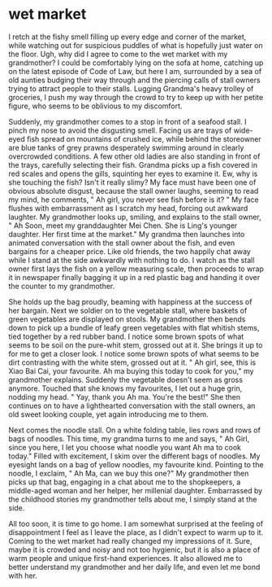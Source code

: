 # wet market

I retch at the fishy smell filling up every edge and corner of the market, while watching out for suspicious puddles of what is hopefully just water on the floor. Ugh, why did I agree to come to the wet market with my grandmother? I could be comfortably lying on the sofa at home, catching up on the latest episode of Code of Law, but here I am, surrounded by a sea of old aunties budging their way through and the piercing calls of stall owners trying to attract people to their stalls. Lugging Grandma's heavy trolley of groceries, I push my way through the crowd to try to keep up with her petite figure, who seems to be oblivious to my discomfort.

Suddenly, my grandmother comes to a stop in front of a seafood stall. I pinch my nose to avoid the disgusting smell. Facing us are trays of wide-eyed fish spread on mountains of crushed ice, while behind the storeowner are blue tanks of grey prawns desperately swimming around in clearly overcrowded conditions. A few other old ladies are also standing in front of the trays, carefully selecting their fish. Grandma picks up a fish covered in red scales and opens the gills, squinting her eyes to examine it. Ew, why is she touching the fish? Isn't it really slimy?  My face must have been one of obvious absolute disgust, because the stall owner laughs, seeming to read my mind, he comments, " Ah girl, you never see fish before is it? " My face flushes with embarrassment as I scratch my head, forcing out awkward laughter. My grandmother looks up, smiling, and explains to the stall owner, " Ah Soon, meet my granddaughter Mei Chen. She is Ling's younger daughter. Her first time at the market." My grandma then launches into animated conversation with the stall owner about the fish, and even bargains for a cheaper price. Like old friends, the two happily chat away while I stand at the side awkwardly with nothing to do. I watch as the stall owner first lays the fish on a yellow measuring scale, then proceeds to wrap it in newspaper finally bagging it up in a red plastic bag and handing it over the counter to my grandmother. 

She holds up the bag proudly, beaming with happiness at the success of her bargain. Next we soldier on to the vegetable stall, where baskets of green vegetables are displayed on stools. My grandmother then bends down to pick up a bundle of leafy green vegetables with flat whitish stems, tied together by a red rubber band. I notice some brown spots of what seems to be soil on the pure-whit stem, grossed out at it. She brings it up to for me to get a closer look. I notice some brown spots of what seems to be dirt contrasting with the white stem, grossed out at it. " Ah girl, see, this is Xiao Bai Cai, your favourite. Ah ma buying this today to cook for you," my grandmother explains. Suddenly the vegetable doesn't seem as gross anymore. Touched that she knows my favourites, I let out a huge grin, nodding my head. " Yay, thank you Ah ma. You're the best!" She then continues on to have a lighthearted conversation with the stall owners, an old sweet looking couple, yet again introducing me to them.

Next comes the noodle stall. On a white folding table, lies rows and rows of bags of noodles. This time, my grandma turns to me and says, " Ah Girl, since you here, I let you choose what noodle you want Ah ma to cook today." Filled with excitement, I skim over the different bags of noodles. My eyesight lands on a bag of yellow noodles, my favourite kind. Pointing to the noodle, I exclaim, " Ah Ma, can we buy this one?" My grandmother then picks up that bag, engaging in a chat about me to the shopkeepers, a middle-aged woman and her helper, her millenial daughter. Embarrassed by the childhood stories my grandmother tells about me, I simply stand at the side. 

All too soon, it is time to go home. I am somewhat surprised at the feeling of disappointment I feel as I leave the place, as I didn't expect to warm up to it. Coming to the wet market had really changed my impressions of it. Sure, maybe it is crowded and noisy and not too hygienic, but it is also a place of warm people and unique first-hand experiences. It also allowed me to better understand my grandmother and her daily life, and even let me bond with her. 

